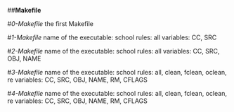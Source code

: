 ##**Makefile**

#*0-Makefile*
  the first Makefile

#*1-Makefile*
  name of the executable: school
  rules: all
  variables: CC, SRC

#*2-Makefile*
  name of the executable: school
  rules: all
  variables: CC, SRC, OBJ, NAME

#*3-Makefile*
  name of the executable: school
  rules: all, clean, fclean, oclean, re
  variables: CC, SRC, OBJ, NAME, RM, CFLAGS

#*4-Makefile*
  name of the executable: school
  rules: all, clean, fclean, oclean, re
  variables: CC, SRC, OBJ, NAME, RM, CFLAGS
